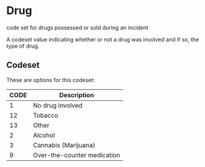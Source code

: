 
# Drug

code set for drugs possessed or sold during an incident

A codeset value indicating whether or not a drug was involved and if so, the type of drug.

## Codeset

These are options for this codeset:

|   CODE | Description                 |
|--------|-----------------------------|
|      1 | No drug involved            |
|     12 | Tobacco                     |
|     13 | Other                       |
|      2 | Alcohol                     |
|      3 | Cannabis (Marijuana)        |
|      9 | Over-the-counter medication |

    